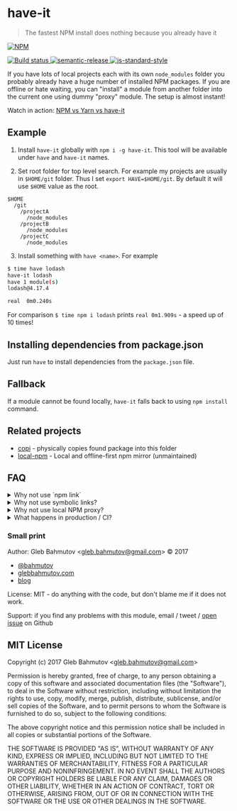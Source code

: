 # have-it

> The fastest NPM install does nothing because you already have it

[![NPM][npm-icon] ][npm-url]

[![Build status][ci-image] ][ci-url]
[![semantic-release][semantic-image] ][semantic-url]
[![js-standard-style][standard-image]][standard-url]

If you have lots of local projects each with its own `node_modules` folder
you probably already have a huge number of installed NPM packages. If you
are offline or hate waiting, you can "install" a module from another folder
into the current one using dummy "proxy" module. The setup is almost instant!

Watch in action: [NPM vs Yarn vs have-it](https://www.youtube.com/watch?v=A0o1kC3d_Co)

## Example

1. Install `have-it` globally with `npm i -g have-it`. This tool will be
  available under `have` and `have-it` names.

2. Set root folder for top level search. For example my projects are usually
in `$HOME/git` folder. Thus I set `export HAVE=$HOME/git`. By default it
will use `$HOME` value as the root.

```
$HOME
  /git
    /projectA
      /node_modules
    /projectB
      /node_modules
    /projectC
      /node_modules
```

3. Install something with `have <name>`. For example

```sh
$ time have lodash
have-it lodash
have 1 module(s)
lodash@4.17.4

real  0m0.240s
```

For comparison `$ time npm i lodash` prints `real 0m1.909s` - a speed up
of 10 times!

## Installing dependencies from package.json

Just run `have` to install dependencies from the `package.json` file.

## Fallback

If a module cannot be found locally, `have-it` falls back to using
`npm install` command.

## Related projects

* [copi](https://github.com/bahmutov/copi) - physically copies found package
  into this folder
* [local-npm](https://github.com/nolanlawson/local-npm) - Local and
  offline-first npm mirror (unmaintained)

## FAQ

<details>
  <summary>Why not use `npm link`</summary>
  <p>`npm link` is cumbersome and links a single package globally</p>
</details>

<details>
  <summary>Why not use symbolic links?</summary>
  <p>Symbolic links do not work if the linked package needs to load another
  one of its own packages. For example `debug` requires `ms`. If we
  link to `debug` package folder, then Node module loader fails to
  find `ms`</p>
</details>

<details>
  <summary>Why not use local NPM proxy?</summary>
  <p>Because it is (relatively) hard</p>
</details>

<details>
  <summary>What happens in production / CI?</summary>
  <p>Nothing, you just use `npm install` there</p>
</details>

### Small print

Author: Gleb Bahmutov &lt;gleb.bahmutov@gmail.com&gt; &copy; 2017

* [@bahmutov](https://twitter.com/bahmutov)
* [glebbahmutov.com](https://glebbahmutov.com)
* [blog](https://glebbahmutov.com/blog)

License: MIT - do anything with the code, but don't blame me if it does not work.

Support: if you find any problems with this module, email / tweet /
[open issue](https://github.com/bahmutov/have-it/issues) on Github

## MIT License

Copyright (c) 2017 Gleb Bahmutov &lt;gleb.bahmutov@gmail.com&gt;

Permission is hereby granted, free of charge, to any person
obtaining a copy of this software and associated documentation
files (the "Software"), to deal in the Software without
restriction, including without limitation the rights to use,
copy, modify, merge, publish, distribute, sublicense, and/or sell
copies of the Software, and to permit persons to whom the
Software is furnished to do so, subject to the following
conditions:

The above copyright notice and this permission notice shall be
included in all copies or substantial portions of the Software.

THE SOFTWARE IS PROVIDED "AS IS", WITHOUT WARRANTY OF ANY KIND,
EXPRESS OR IMPLIED, INCLUDING BUT NOT LIMITED TO THE WARRANTIES
OF MERCHANTABILITY, FITNESS FOR A PARTICULAR PURPOSE AND
NONINFRINGEMENT. IN NO EVENT SHALL THE AUTHORS OR COPYRIGHT
HOLDERS BE LIABLE FOR ANY CLAIM, DAMAGES OR OTHER LIABILITY,
WHETHER IN AN ACTION OF CONTRACT, TORT OR OTHERWISE, ARISING
FROM, OUT OF OR IN CONNECTION WITH THE SOFTWARE OR THE USE OR
OTHER DEALINGS IN THE SOFTWARE.

[npm-icon]: https://nodei.co/npm/have-it.svg?downloads=true
[npm-url]: https://npmjs.org/package/have-it
[ci-image]: https://travis-ci.org/bahmutov/have-it.svg?branch=master
[ci-url]: https://travis-ci.org/bahmutov/have-it
[semantic-image]: https://img.shields.io/badge/%20%20%F0%9F%93%A6%F0%9F%9A%80-semantic--release-e10079.svg
[semantic-url]: https://github.com/semantic-release/semantic-release
[standard-image]: https://img.shields.io/badge/code%20style-standard-brightgreen.svg
[standard-url]: http://standardjs.com/
